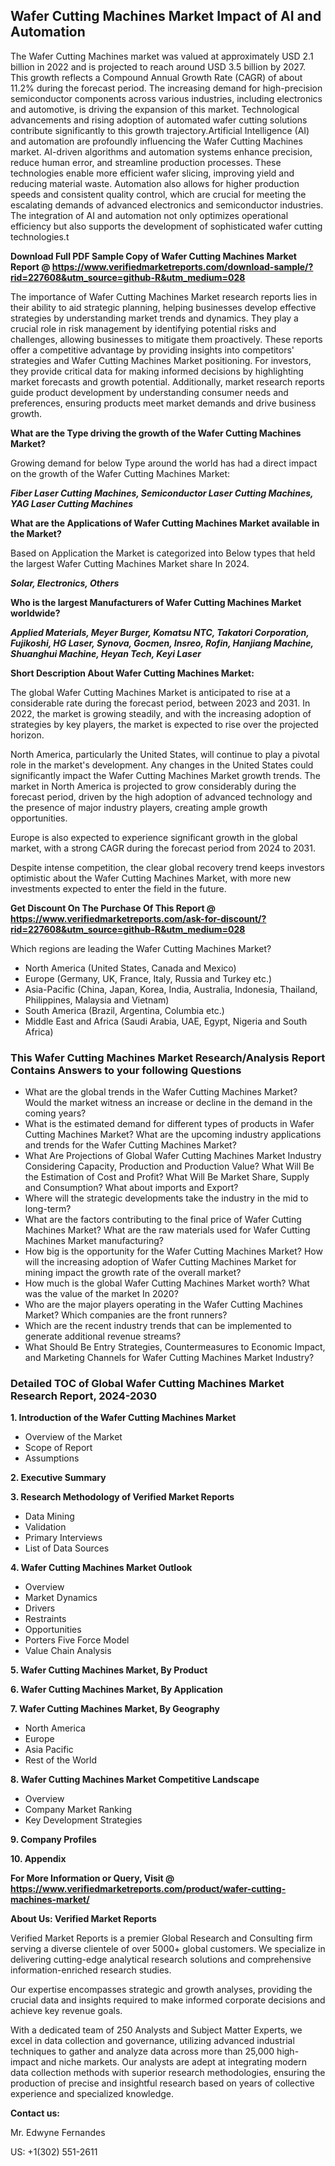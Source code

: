 <h2>Wafer Cutting Machines Market Impact of AI and Automation</h2>The Wafer Cutting Machines market was valued at approximately USD 2.1 billion in 2022 and is projected to reach around USD 3.5 billion by 2027. This growth reflects a Compound Annual Growth Rate (CAGR) of about 11.2% during the forecast period. The increasing demand for high-precision semiconductor components across various industries, including electronics and automotive, is driving the expansion of this market. Technological advancements and rising adoption of automated wafer cutting solutions contribute significantly to this growth trajectory.Artificial Intelligence (AI) and automation are profoundly influencing the Wafer Cutting Machines market. AI-driven algorithms and automation systems enhance precision, reduce human error, and streamline production processes. These technologies enable more efficient wafer slicing, improving yield and reducing material waste. Automation also allows for higher production speeds and consistent quality control, which are crucial for meeting the escalating demands of advanced electronics and semiconductor industries. The integration of AI and automation not only optimizes operational efficiency but also supports the development of sophisticated wafer cutting technologies.t</p><p id="" class=""><strong>Download Full PDF Sample Copy of Wafer Cutting Machines Market Report @ <a href="https://www.verifiedmarketreports.com/download-sample/?rid=227608&utm_source=github-R&utm_medium=028" target="_blank">https://www.verifiedmarketreports.com/download-sample/?rid=227608&utm_source=github-R&utm_medium=028</a></strong></p><p>The importance of&nbsp;Wafer Cutting Machines Market research reports lies in their ability to aid strategic planning, helping businesses develop effective strategies by understanding market trends and dynamics. They play a crucial role in risk management by identifying potential risks and challenges, allowing businesses to mitigate them proactively. These reports offer a competitive advantage by providing insights into competitors' strategies and Wafer Cutting Machines Market positioning. For investors, they provide critical data for making informed decisions by highlighting market forecasts and growth potential. Additionally, market research reports guide product development by understanding consumer needs and preferences, ensuring products meet market demands and drive business growth.</p><p><strong>What are the&nbsp;Type driving the growth of the Wafer Cutting Machines Market?</strong></p><p id="" class="">Growing demand for below Type around the world has had a direct impact on the growth of the Wafer Cutting Machines Market:</p><em><strong>Fiber Laser Cutting Machines, Semiconductor Laser Cutting Machines, YAG Laser Cutting Machines</strong></em></p><strong>What are the&nbsp;Applications&nbsp;of Wafer Cutting Machines Market available in the Market?</strong></p><p id="" class="">Based on Application the Market is categorized into Below types that held the largest Wafer Cutting Machines Market share In 2024.</p><em><strong>Solar, Electronics, Others</strong></em></p><strong>Who is the largest Manufacturers of Wafer Cutting Machines Market worldwide?</strong></p><p><em><strong>Applied Materials, Meyer Burger, Komatsu NTC, Takatori Corporation, Fujikoshi, HG Laser, Synova, Gocmen, Insreo, Rofin, Hanjiang Machine, Shuanghui Machine, Heyan Tech, Keyi Laser</strong></em></p><p id="" class=""><strong>Short Description About Wafer Cutting Machines Market:</strong></p><p>The global Wafer Cutting Machines Market is anticipated to rise at a considerable rate during the forecast period, between 2023 and 2031. In 2022, the market is growing steadily, and with the increasing adoption of strategies by key players, the market is expected to rise over the projected horizon.</p><p>North America, particularly the United States, will continue to play a pivotal role in the market's development. Any changes in the United States could significantly impact the Wafer Cutting Machines Market growth trends. The market in North America is projected to grow considerably during the forecast period, driven by the high adoption of advanced technology and the presence of major industry players, creating ample growth opportunities.</p><p>Europe is also expected to experience significant growth in the global market, with a strong CAGR during the forecast period from 2024 to 2031.</p><p>Despite intense competition, the clear global recovery trend keeps investors optimistic about the Wafer Cutting Machines Market, with more new investments expected to enter the field in the future.</p><p id="" class=""><strong>Get Discount On The Purchase Of This Report @ <a href="https://www.verifiedmarketreports.com/ask-for-discount/?rid=227608&utm_source=github-R&utm_medium=028" target="_blank">https://www.verifiedmarketreports.com/ask-for-discount/?rid=227608&utm_source=github-R&utm_medium=028</a></strong></p>Which regions are leading the Wafer Cutting Machines Market?</p><ul><li>North America (United States, Canada and Mexico)</li><li>Europe (Germany, UK, France, Italy, Russia and Turkey etc.)</li><li>Asia-Pacific (China, Japan, Korea, India, Australia, Indonesia, Thailand, Philippines, Malaysia and Vietnam)</li><li>South America (Brazil, Argentina, Columbia etc.)</li><li>Middle East and Africa (Saudi Arabia, UAE, Egypt, Nigeria and South Africa)</li></ul><h3 id="" class="">This Wafer Cutting Machines Market Research/Analysis Report Contains Answers to your following Questions</h3><ul><li>What are the global trends in the Wafer Cutting Machines Market? Would the market witness an increase or decline in the demand in the coming years?</li><li>What is the estimated demand for different types of products in Wafer Cutting Machines Market? What are the upcoming industry applications and trends for the Wafer Cutting Machines Market?</li><li>What Are Projections of Global Wafer Cutting Machines Market Industry Considering Capacity, Production and Production Value? What Will Be the Estimation of Cost and Profit? What Will Be Market Share, Supply and Consumption? What about imports and Export?</li><li>Where will the strategic developments take the industry in the mid to long-term?</li><li>What are the factors contributing to the final price of Wafer Cutting Machines Market? What are the raw materials used for Wafer Cutting Machines Market manufacturing?</li><li>How big is the opportunity for the Wafer Cutting Machines Market? How will the increasing adoption of Wafer Cutting Machines Market for mining impact the growth rate of the overall market?</li><li>How much is the global Wafer Cutting Machines Market worth? What was the value of the market In 2020?</li><li>Who are the major players operating in the Wafer Cutting Machines Market? Which companies are the front runners?</li><li>Which are the recent industry trends that can be implemented to generate additional revenue streams?</li><li>What Should Be Entry Strategies, Countermeasures to Economic Impact, and Marketing Channels for Wafer Cutting Machines Market Industry?</li></ul><h3 id="" class="">Detailed TOC of Global Wafer Cutting Machines Market Research Report, 2024-2030</h3><p id="" class=""><strong>1. Introduction of the Wafer Cutting Machines Market</strong></p><ul><li>Overview of the Market</li><li>Scope of Report</li><li>Assumptions</li></ul><p id="" class=""><strong>2. Executive Summary</strong></p><p id="" class=""><strong>3. Research Methodology of Verified Market Reports</strong></p><ul><li>Data Mining</li><li>Validation</li><li>Primary Interviews</li><li>List of Data Sources</li></ul><p id="" class=""><strong>4. Wafer Cutting Machines Market Outlook</strong></p><ul><li>Overview</li><li>Market Dynamics</li><li>Drivers</li><li>Restraints</li><li>Opportunities</li><li>Porters Five Force Model</li><li>Value Chain Analysis</li></ul><p id="" class=""><strong>5. Wafer Cutting Machines Market, By Product</strong></p><p id="" class=""><strong>6. Wafer Cutting Machines Market, By Application</strong></p><p id="" class=""><strong>7. Wafer Cutting Machines Market, By Geography</strong></p><ul><li>North America</li><li>Europe</li><li>Asia Pacific</li><li>Rest of the World</li></ul><p id="" class=""><strong>8. Wafer Cutting Machines Market Competitive Landscape</strong></p><ul><li>Overview</li><li>Company Market Ranking</li><li>Key Development Strategies</li></ul><p id="" class=""><strong>9. Company Profiles</strong></p><p id="" class=""><strong>10. Appendix</strong></p><p id="" class=""><strong>For More Information or Query, Visit @ <a href="https://www.verifiedmarketreports.com/product/wafer-cutting-machines-market/" target="_blank">https://www.verifiedmarketreports.com/product/wafer-cutting-machines-market/</a></strong></p><p id="" class=""><strong>About Us: Verified Market Reports</strong></p><p id="" class="">Verified Market Reports is a premier Global Research and Consulting firm serving a diverse clientele of over 5000+ global customers. We specialize in delivering cutting-edge analytical research solutions and comprehensive information-enriched research studies.</p><p id="" class="">Our expertise encompasses strategic and growth analyses, providing the crucial data and insights required to make informed corporate decisions and achieve key revenue goals.</p><p id="" class="">With a dedicated team of 250 Analysts and Subject Matter Experts, we excel in data collection and governance, utilizing advanced industrial techniques to gather and analyze data across more than 25,000 high-impact and niche markets. Our analysts are adept at integrating modern data collection methods with superior research methodologies, ensuring the production of precise and insightful research based on years of collective experience and specialized knowledge.</p><p id="" class=""><strong>Contact us:</strong></p><p id="" class="">Mr. Edwyne Fernandes</p><p id="" class="">US: +1(302) 551-2611</p>